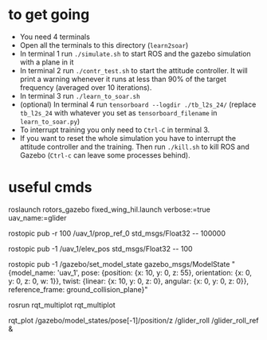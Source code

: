 # to get going
- You need 4 terminals
- Open all the terminals to this directory (`learn2soar`)
- In terminal 1 run `./simulate.sh` to start ROS and the gazebo simulation with 
  a plane in it
- In terminal 2 run `./contr_test.sh` to start the attitude controller. It will 
  print a warning whenever it runs at less than 90% of the target frequency 
  (averaged over 10 iterations).
- In terminal 3 run `./learn_to_soar.sh`
- (optional) In terminal 4 run `tensorboard --logdir ./tb_l2s_24/` (replace `tb_l2s_24` 
  with whatever you set as `tensorboard_filename` in `learn_to_soar.py`)
- To interrupt training you only need to `Ctrl-C` in terminal 3.
- If you want to reset the whole simulation you have to interrupt the attitude 
  controller and the training. Then run `./kill.sh` to kill ROS and Gazebo 
  (`Ctrl-c` can leave some processes behind).

# useful cmds

roslaunch rotors_gazebo fixed_wing_hil.launch verbose:=true uav_name:=glider

rostopic pub -r 100 /uav_1/prop_ref_0 std_msgs/Float32 -- 100000

rostopic pub -1 /uav_1/elev_pos std_msgs/Float32 -- 100

rostopic pub -1 /gazebo/set_model_state gazebo_msgs/ModelState "{model_name: 'uav_1', pose: {position: {x: 10, y: 0, z: 55}, orientation: {x: 0, y: 0, z: 0, w: 1}}, twist: {linear: {x: 10, y: 0, z: 0}, angular: {x: 0, y: 0, z: 0}}, reference_frame: ground_collision_plane}"

rosrun rqt_multiplot rqt_multiplot

rqt_plot /gazebo/model_states/pose[-1]/position/z /glider_roll /glider_roll_ref &